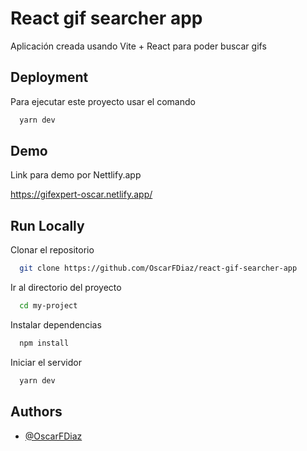 # React gif searcher app

Aplicación creada usando Vite + React para poder buscar gifs

## Deployment

Para ejecutar este proyecto usar el comando

```bash
  yarn dev
```

## Demo

Link para demo por Nettlify.app

https://gifexpert-oscar.netlify.app/

## Run Locally

Clonar el repositorio

```bash
  git clone https://github.com/OscarFDiaz/react-gif-searcher-app
```

Ir al directorio del proyecto

```bash
  cd my-project
```

Instalar dependencias

```bash
  npm install
```

Iniciar el servidor

```bash
  yarn dev
```

## Authors

- [@OscarFDiaz](https://github.com/OscarFDiaz)
